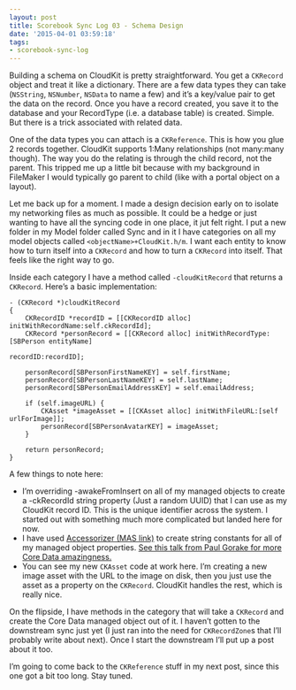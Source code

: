 ```yaml
---
layout: post
title: Scorebook Sync Log 03 - Schema Design
date: '2015-04-01 03:59:18'
tags:
- scorebook-sync-log
---
```


Building a schema on CloudKit is pretty straightforward. You get a `CKRecord` object and treat it like a dictionary. There are a few data types they can take (`NSString`, `NSNumber`, `NSData` to name a few) and it’s a key/value pair to get the data on the record. Once you have a record created, you save it to the database and your RecordType (i.e. a database table) is created. Simple. But there is a trick associated with related data.

One of the data types you can attach is a `CKReference`. This is how you glue 2 records together. CloudKit supports 1:Many relationships (not many:many though). The way you do the relating is through the child record, not the parent. This tripped me up a little bit because with my background in FileMaker I would typically go parent to child (like with a portal object on a layout).

Let me back up for a moment. I made a design decision early on to isolate my networking files as much as possible. It could be a hedge or just wanting to have all the syncing code in one place, it jut felt right. I put a new folder in my Model folder called Sync and in it I have categories on all my model objects called `<objectName>+CloudKit.h/m`. I want each entity to know how to turn itself into a `CKRecord` and how to turn a `CKRecord` into itself. That feels like the right way to go.

Inside each category I have a method called `-cloudKitRecord` that returns a `CKRecord`. Here’s a basic implementation:

```language-objectivec
- (CKRecord *)cloudKitRecord
{
    CKRecordID *recordID = [[CKRecordID alloc] initWithRecordName:self.ckRecordId];
    CKRecord *personRecord = [[CKRecord alloc] initWithRecordType:[SBPerson entityName]
                                                         recordID:recordID];
    
    personRecord[SBPersonFirstNameKEY] = self.firstName;
    personRecord[SBPersonLastNameKEY] = self.lastName;
    personRecord[SBPersonEmailAddressKEY] = self.emailAddress;
    
    if (self.imageURL) {
        CKAsset *imageAsset = [[CKAsset alloc] initWithFileURL:[self urlForImage]];
        personRecord[SBPersonAvatarKEY] = imageAsset;
    }
    
    return personRecord;
}
```

A few things to note here:

* I’m overriding -awakeFromInsert on all of my managed objects to create a -ckRecordId string property (Just a random UUID) that I can use as my CloudKit record ID. This is the unique identifier across the system. I started out with something much more complicated but landed here for now.
* I have used [Accessorizer (MAS link)](https://itunes.apple.com/us/app/accessorizer/id402866670?mt=12) to create string constants for all of my managed object properties. [See this talk from Paul Gorake for more Core Data amazingness.](http://corporationunknown.com/blog/2014/02/16/core-data-potpourri/)
* You can see my new `CKAsset` code at work here. I’m creating a new image asset with the URL to the image on disk, then you just use the asset as a property on the `CKRecord`. CloudKit handles the rest, which is really nice.

On the flipside, I have methods in the category that will take a `CKRecord` and create the Core Data managed object out of it. I haven’t gotten to the downstream sync just yet (I just ran into the need for `CKRecordZone`s that I’ll probably write about next). Once I start the downstream I’ll put up a post about it too.

I’m going to come back to the `CKReference` stuff in my next post, since this one got a bit too long. Stay tuned.
